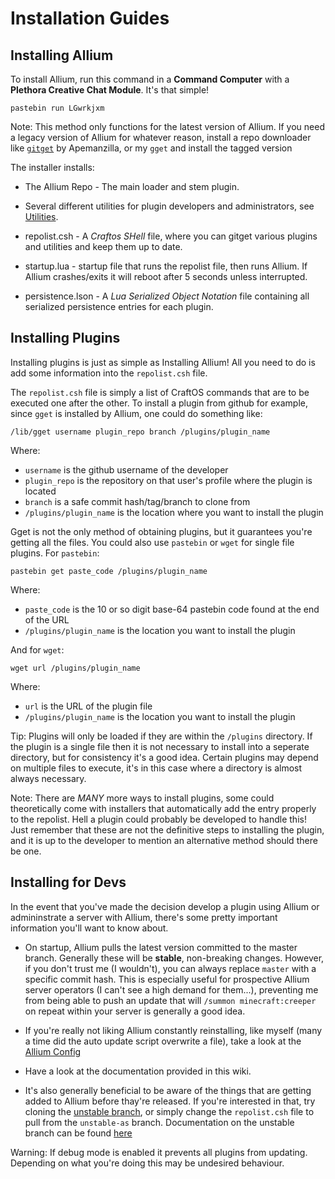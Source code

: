 # Installation Guides

## Installing Allium

To install Allium, run this command in a **Command Computer** with a **Plethora Creative Chat Module**. It's that simple!

    pastebin run LGwrkjxm

Note: This method only functions for the latest version of Allium. If you need a legacy version of Allium for whatever reason, install a repo downloader like [`gitget`](https://pastebin.com/W5ZkVYSi) by Apemanzilla, or my `gget` and install the tagged version

The installer installs:

- The Allium Repo - The main loader and stem plugin.

- Several different utilities for plugin developers and administrators, see [Utilities](docs/utilities.md).

- repolist.csh - A _Craftos SHell_ file, where you can gitget various plugins and utilities and keep them up to date.

- startup.lua - startup file that runs the repolist file, then runs Allium. If Allium crashes/exits it will reboot after 5 seconds unless interrupted.

- persistence.lson - A _Lua Serialized Object Notation_ file containing all serialized persistence entries for each plugin.

## Installing Plugins

Installing plugins is just as simple as Installing Allium! All you need to do is add some information into the `repolist.csh` file.

The `repolist.csh` file is simply a list of CraftOS commands that are to be executed one after the other. To install a plugin from github for example, since `gget` is installed by Allium, one could do something like:

    /lib/gget username plugin_repo branch /plugins/plugin_name

Where:

- `username` is the github username of the developer
- `plugin_repo` is the repository on that user's profile where the plugin is located
- `branch` is a safe commit hash/tag/branch to clone from
- `/plugins/plugin_name` is the location where you want to install the plugin

Gget is not the only method of obtaining plugins, but it guarantees you're getting all the files. You could also use `pastebin` or `wget` for single file plugins. For `pastebin`:

    pastebin get paste_code /plugins/plugin_name

Where:

- `paste_code` is the 10 or so digit base-64 pastebin code found at the end of the URL
- `/plugins/plugin_name` is the location you want to install the plugin

And for `wget`:

    wget url /plugins/plugin_name

Where:

- `url` is the URL of the plugin file
- `/plugins/plugin_name` is the location you want to install the plugin

Tip: Plugins will only be loaded if they are within the `/plugins` directory. If the plugin is a single file then it is not necessary to install into a seperate directory, but for consistency it's a good idea. Certain plugins may depend on multiple files to execute, it's in this case where a directory is almost always necessary.

Note: There are _MANY_ more ways to install plugins, some could theoretically come with installers that automatically add the entry properly to the repolist. Hell a plugin could probably be developed to handle this! Just remember that these are not the definitive steps to installing the plugin, and it is up to the developer to mention an alternative method should there be one.

## Installing for Devs

In the event that you've made the decision develop a plugin using Allium or admininstrate a server with Allium, there's some pretty important information you'll want to know about.

- On startup, Allium pulls the latest version committed to the master branch. Generally these will be __stable__, non-breaking changes. However, if you don't trust me (I wouldn't), you can always replace `master` with a specific commit hash. This is especially useful for prospective Allium server operators (I can't see a high demand for them...), preventing me from being able to push an update that will `/summon minecraft:creeper` on repeat within your server is generally a good idea.

- If you're really not liking Allium constantly reinstalling, like myself (many a time did the auto update script overwrite a file), take a look at the [Allium Config](config-layout.md)

- Have a look at the documentation provided in this wiki.

- It's also generally beneficial to be aware of the things that are getting added to Allium before thay're released. If you're interested in that, try cloning the [unstable branch](https://github.com/hugeblank/Allium/tree/unstable-as), or simply change the `repolist.csh` file to pull from the `unstable-as` branch. Documentation on the unstable branch can be found [here](docs/unstable.md)

Warning: If debug mode is enabled it prevents all plugins from updating. Depending on what you're doing this may be undesired behaviour.
